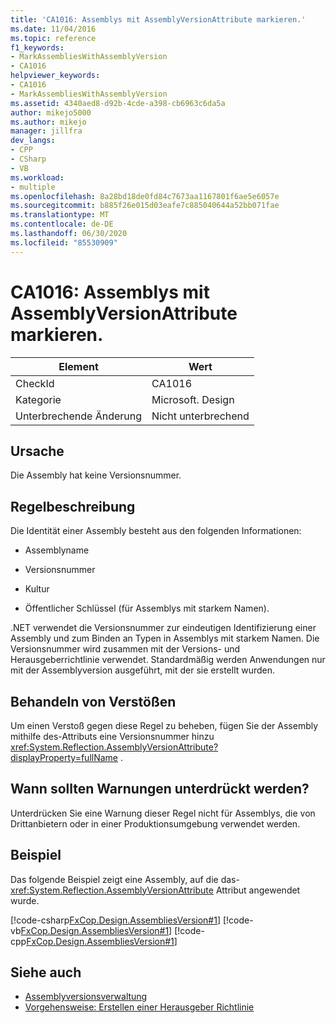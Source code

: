 ```yaml
---
title: 'CA1016: Assemblys mit AssemblyVersionAttribute markieren.'
ms.date: 11/04/2016
ms.topic: reference
f1_keywords:
- MarkAssembliesWithAssemblyVersion
- CA1016
helpviewer_keywords:
- CA1016
- MarkAssembliesWithAssemblyVersion
ms.assetid: 4340aed8-d92b-4cde-a398-cb6963c6da5a
author: mikejo5000
ms.author: mikejo
manager: jillfra
dev_langs:
- CPP
- CSharp
- VB
ms.workload:
- multiple
ms.openlocfilehash: 8a28bd18de0fd84c7673aa1167801f6ae5e6057e
ms.sourcegitcommit: b885f26e015d03eafe7c885040644a52bb071fae
ms.translationtype: MT
ms.contentlocale: de-DE
ms.lasthandoff: 06/30/2020
ms.locfileid: "85530909"
---
```

# <a name="ca1016-mark-assemblies-with-assemblyversionattribute"></a>CA1016: Assemblys mit AssemblyVersionAttribute markieren.

|Element|Wert|
|-|-|
|CheckId|CA1016|
|Kategorie|Microsoft. Design|
|Unterbrechende Änderung|Nicht unterbrechend|

## <a name="cause"></a>Ursache

Die Assembly hat keine Versionsnummer.

## <a name="rule-description"></a>Regelbeschreibung

Die Identität einer Assembly besteht aus den folgenden Informationen:

- Assemblyname

- Versionsnummer

- Kultur

- Öffentlicher Schlüssel (für Assemblys mit starkem Namen).

.NET verwendet die Versionsnummer zur eindeutigen Identifizierung einer Assembly und zum Binden an Typen in Assemblys mit starkem Namen. Die Versionsnummer wird zusammen mit der Versions- und Herausgeberrichtlinie verwendet. Standardmäßig werden Anwendungen nur mit der Assemblyversion ausgeführt, mit der sie erstellt wurden.

## <a name="how-to-fix-violations"></a>Behandeln von Verstößen

Um einen Verstoß gegen diese Regel zu beheben, fügen Sie der Assembly mithilfe des-Attributs eine Versionsnummer hinzu <xref:System.Reflection.AssemblyVersionAttribute?displayProperty=fullName> .

## <a name="when-to-suppress-warnings"></a>Wann sollten Warnungen unterdrückt werden?

Unterdrücken Sie eine Warnung dieser Regel nicht für Assemblys, die von Drittanbietern oder in einer Produktionsumgebung verwendet werden.

## <a name="example"></a>Beispiel

Das folgende Beispiel zeigt eine Assembly, auf die das- <xref:System.Reflection.AssemblyVersionAttribute> Attribut angewendet wurde.

[!code-csharp[FxCop.Design.AssembliesVersion#1](../code-quality/codesnippet/CSharp/ca1016-mark-assemblies-with-assemblyversionattribute_1.cs)]
[!code-vb[FxCop.Design.AssembliesVersion#1](../code-quality/codesnippet/VisualBasic/ca1016-mark-assemblies-with-assemblyversionattribute_1.vb)]
[!code-cpp[FxCop.Design.AssembliesVersion#1](../code-quality/codesnippet/CPP/ca1016-mark-assemblies-with-assemblyversionattribute_1.cpp)]

## <a name="see-also"></a>Siehe auch

- [Assemblyversionsverwaltung](/dotnet/framework/app-domains/assembly-versioning)
- [Vorgehensweise: Erstellen einer Herausgeber Richtlinie](/dotnet/framework/configure-apps/how-to-create-a-publisher-policy)
